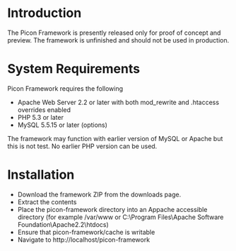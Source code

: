 # Introduction #

The Picon Framework is presently released only for proof of concept and preview. The framework is unfinished and should not be used in production.


# System Requirements #

Picon Framework requires the following

  * Apache Web Server 2.2 or later with both mod\_rewrite and .htaccess overrides enabled
  * PHP 5.3 or later
  * MySQL 5.5.15 or later (options)

The framework may function with earlier version of MySQL or Apache but this is not test. No earlier PHP version can be used.

# Installation #
  * Download the framework ZIP from the downloads page.
  * Extract the contents
  * Place the picon-framework directory into an Appache accessible directory (for example /var/www or C:\Program Files\Apache Software Foundation\Apache2.2\htdocs)
  * Ensure that picon-framework/cache is writable
  * Navigate to http://localhost/picon-framework